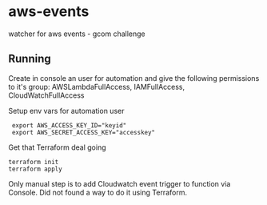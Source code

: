 # aws-events
watcher for aws events - gcom challenge

## Running

Create in console an user for automation and give the following permissions to it's group: AWSLambdaFullAccess, IAMFullAccess, CloudWatchFullAccess

Setup env vars for automation user

```
 export AWS_ACCESS_KEY_ID="keyid"
 export AWS_SECRET_ACCESS_KEY="accesskey"
```

Get that Terraform deal going

```
terraform init
terraform apply
```

Only manual step is to add Cloudwatch event trigger to function via Console. Did not found a way to do it using Terraform.